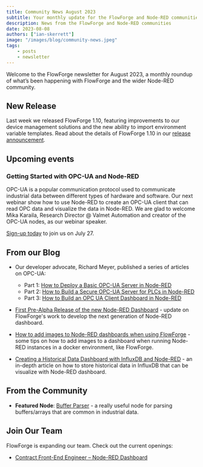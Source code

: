 ```yaml
---
title: Community News August 2023
subtitle: Your monthly update for the FlowForge and Node-RED communities
description: News from the FlowForge and Node-RED communities
date: 2023-08-08
authors: ["ian-skerrett"]
image: "/images/blog/community-news.jpeg"
tags:
    - posts
    - newsletter
---
```


Welcome to the FlowForge newsletter for August 2023, a monthly roundup of what’s been happening with FlowForge and the wider Node-RED community. 

<!--more-->

## New Release

Last week we released FlowForge 1.10, featuring improvements to our device management solutions and the new ability to import environment variable templates. Read about the details of FlowForge 1.10 in our [release announcement](https://flowforge.com/blog/2023/08/flowforge-1-10-release/). 

## Upcoming events

### Getting Started with OPC-UA and Node-RED

OPC-UA is a popular communication protocol used to communicate industrial data between different types of hardware and software. Our next webinar show how to use Node-RED to create an OPC-UA client that can read OPC data and visualize the data in Node-RED. We are glad to welcome Mika Karaila, Research Director @ Valmet Automation and creator of the OPC-UA nodes, as our webinar speaker. 

[Sign-up today](https://flowforge.com/webinars/2023/getting-started-opcua-node-red/) to join us on July 27. 


## From our Blog

- Our developer advocate, Richard Meyer, published a series of articles on OPC-UA:
  - Part 1: [How to Deploy a Basic OPC-UA Server in Node-RED](https://flowforge.com/blog/2023/07/how-to-deploy-a-basic-opc-ua-server-in-node-red/)
  - Part 2: [How to Build a Secure OPC-UA Server for PLCs in Node-RED](https://flowforge.com/blog/2023/07/how-to-build-a-secure-opc-ua-server-for-plcs-in-node-red/)
  - Part 3: [How to Build an OPC UA Client Dashboard in Node-RED](https://flowforge.com/blog/2023/07/how-to-build-a-opc-client-dashboard-in-node-red/)



- [First Pre-Alpha Release of the new Node-RED Dashboard](https://flowforge.com/blog/2023/07/dashboard-0-1-release/) - update on FlowForge's work to develop the next generation of Node-RED dashboard.

- [How to add images to Node-RED dashboards when using FlowForge](https://flowforge.com/blog/2023/07/images-in-node-red-dashboards/) - some tips on how to add images to a dashboard when running Node-RED instances in a docker environment, like FlowForge.

- [Creating a Historical Data Dashboard with InfluxDB and Node-RED](https://flowforge.com/blog/2023/07/influxdb-historical-data/) - an in-depth article on how to store historical data in InfluxDB that can be visualize with Node-RED dashboard.


## From the Community

- **Featured Node**: [Buffer Parser](https://flows.nodered.org/node/node-red-contrib-buffer-parser) - a really useful node for parsing buffers/arrays that are common in industrial data.


## Join Our Team
FlowForge is expanding our team. Check out the current openings:

- [Contract Front-End Engineer – Node-RED Dashboard](https://boards.greenhouse.io/flowforge/jobs/4911532004)
